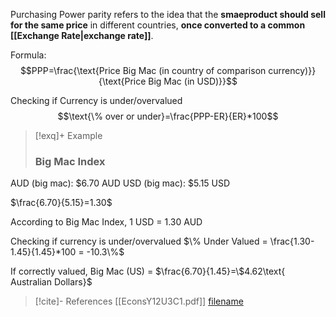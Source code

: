Purchasing Power parity refers to the idea that the **smaeproduct should sell for the same price** in different countries, **once converted to a common [[Exchange Rate|exchange rate]]**.

Formula:
$$PPP=\frac{\text{Price Big Mac (in country of comparison currency)}}{\text{Price Big Mac (in USD)}}$$

Checking if Currency is under/overvalued
$$\text{\% over or under}=\frac{PPP-ER}{ER}*100$$

>[!exq]+ Example
>### Big Mac Index
>
AUD (big mac): $6.70 AUD
USD (big mac): $5.15 USD
>
 $\frac{6.70}{5.15}=1.30$
>
According to Big Mac Index, 1 USD = 1.30 AUD
>
Checking if currency is under/overvalued
$\% Under Valued = \frac{1.30-1.45}{1.45}*100 = -10.3\%$
>
If correctly valued, Big Mac (US) = $\frac{6.70}{1.45}=\$4.62\text{ Australian Dollars}$


>[!cite]- References
>[[EconsY12U3C1.pdf]]
>[filename](file:///<absolute-path>)